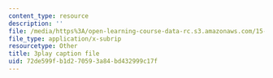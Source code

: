 ```yaml
---
content_type: resource
description: ''
file: /media/https%3A/open-learning-course-data-rc.s3.amazonaws.com/15-960-new-executive-thinking-social-impact-technology-projects-fall-2017-spring-2018/72de599fb1d270593a84bd432999c17f_HaySEpWEsdU.srt
file_type: application/x-subrip
resourcetype: Other
title: 3play caption file
uid: 72de599f-b1d2-7059-3a84-bd432999c17f
---
```

